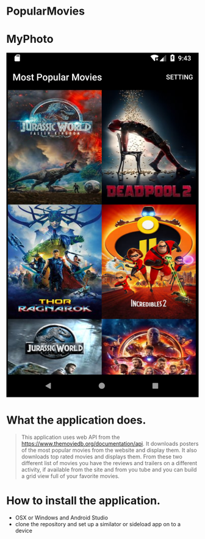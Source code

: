 # PopularMovies
# MyPhoto

![alt text][ScreenShot]

[ScreenShot]: https://github.com/1ryberr/PopularMovies/blob/master/PopularMovies.png
[ScreenShot]: https://github.com/1ryberr/PopularMovies/blob/master/pop2.png

# What the application does.
> This application uses web API from the https://www.themoviedb.org/documentation/api. It downloads posters of the most popular movies from the website and display them. It also downloads top rated movies and displays them. From these two different list of movies you have the reviews and trailers on a different activity, if available from the site and from you tube and you can build a grid view full of your favorite movies.


# How to install the application.
- OSX or Windows and Android Studio
- clone the repository and  set up a similator or sideload app on to a device 
